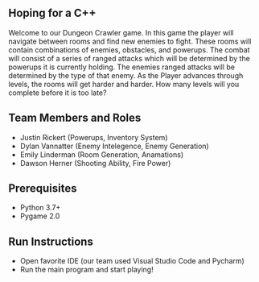 ## Hoping for a C++

Welcome to our Dungeon Crawler game. In this game the player will navigate between rooms and find new enemies to fight. These rooms will contain combinations of enemies, obstacles, and powerups. The combat will consist of a series of ranged attacks which will be determined by the powerups it is currently holding. The enemies ranged attacks will be determined by the type of that enemy. As the Player advances through levels, the rooms will get harder and harder. How many levels will you complete before it is too late?

## Team Members and Roles

* Justin Rickert (Powerups, Inventory System)
* Dylan Vannatter (Enemy Intelegence, Enemy Generation)
* Emily Linderman (Room Generation, Anamations)
* Dawson Herner (Shooting Ability, Fire Power)

## Prerequisites

* Python 3.7+
* Pygame 2.0


## Run Instructions
* Open favorite IDE (our team used Visual Studio Code and Pycharm)
* Run the main program and start playing!
